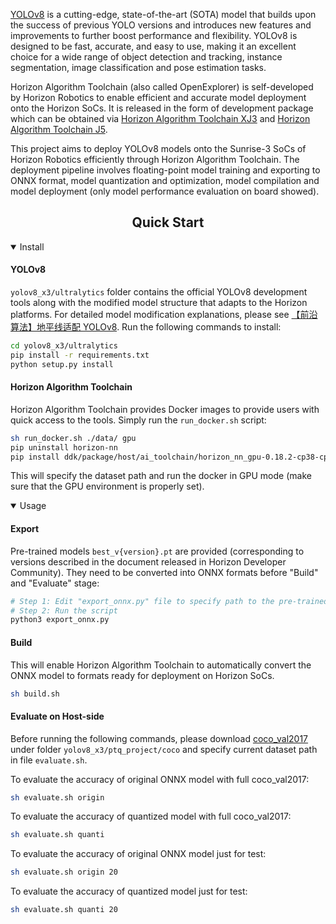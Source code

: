 [YOLOv8](https://github.com/ultralytics/ultralytics) is a cutting-edge, state-of-the-art (SOTA) model that builds upon the success of previous YOLO versions and introduces new features and improvements to further boost performance and flexibility. YOLOv8 is designed to be fast, accurate, and easy to use, making it an excellent choice for a wide range of object detection and tracking, instance segmentation, image classification and pose estimation tasks.<br>

Horizon Algorithm Toolchain (also called OpenExplorer) is self-developed by Horizon Robotics to enable efficient and accurate model deployment onto the Horizon SoCs. It is released in the form of development package which can be obtained via [Horizon Algorithm Toolchain XJ3](https://developer.horizon.cc/forumDetail/136488103547258769) and [Horizon Algorithm Toolchain J5](https://developer.horizon.cc/forumDetail/118363912788935318).<br>

This project aims to deploy YOLOv8 models onto the Sunrise-3 SoCs of Horizon Robotics efficiently through Horizon Algorithm Toolchain. The deployment pipeline involves floating-point model training and exporting to ONNX format, model quantization and optimization, model compilation and model deployment (only model performance evaluation on board showed).<br>

## <div align="center">Quick Start</div>

<details open>
<summary>Install</summary>

#### YOLOv8
`yolov8_x3/ultralytics` folder contains the official YOLOv8 development tools along with the modified model structure that adapts to the Horizon platforms. For detailed model modification explanations, please see [【前沿算法】地平线适配 YOLOv8](https://developer.horizon.cc/forumDetail/189779523032809473). Run the following commands to install:
```bash
cd yolov8_x3/ultralytics
pip install -r requirements.txt
python setup.py install
```

#### Horizon Algorithm Toolchain
Horizon Algorithm Toolchain provides Docker images to provide users with quick access to the tools. Simply run the `run_docker.sh` script:
```bash
sh run_docker.sh ./data/ gpu
pip uninstall horizon-nn
pip install ddk/package/host/ai_toolchain/horizon_nn_gpu-0.18.2-cp38-cp38-linux_x86_64.whl
```
This will specify the dataset path and run the docker in GPU mode (make sure that the GPU environment is properly set).

</details>

<details open>
<summary>Usage</summary>

#### Export
Pre-trained models `best_v{version}.pt` are provided (corresponding to versions described in the document released in Horizon Developer Community). They need to be converted into ONNX formats before "Build" and "Evaluate" stage:
```bash
# Step 1: Edit "export_onnx.py" file to specify path to the pre-trained model file
# Step 2: Run the script
python3 export_onnx.py
```

#### Build
This will enable Horizon Algorithm Toolchain to automatically convert the ONNX model to formats ready for deployment on Horizon SoCs.
```bash
sh build.sh
```

#### Evaluate on Host-side
Before running the following commands, please download [coco_val2017](https://cocodataset.org/) under folder `yolov8_x3/ptq_project/coco` and specify current dataset path in file `evaluate.sh`.

To evaluate the accuracy of original ONNX model with full coco_val2017:
```bash
sh evaluate.sh origin
```

To evaluate the accuracy of quantized model with full coco_val2017:
```bash
sh evaluate.sh quanti
```

To evaluate the accuracy of original ONNX model just for test:
```bash
sh evaluate.sh origin 20
```

To evaluate the accuracy of quantized model just for test:
```bash
sh evaluate.sh quanti 20
```

</details>


